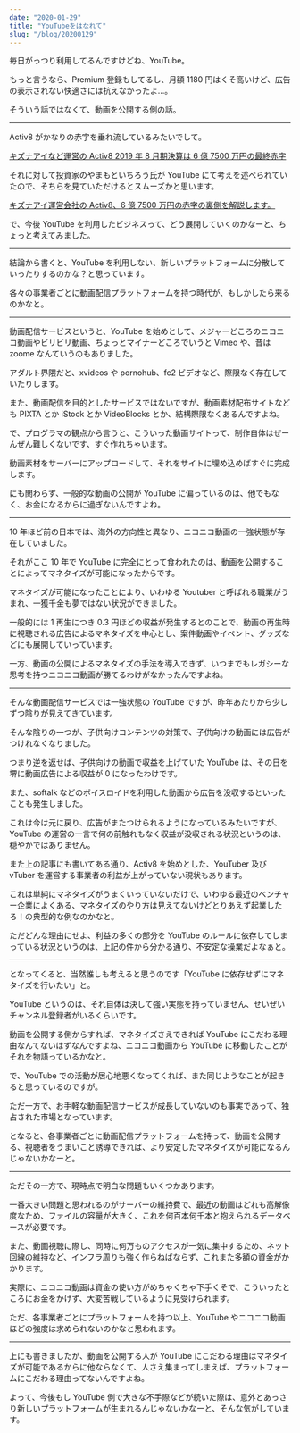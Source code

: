 ```yaml
---
date: "2020-01-29"
title: "YouTubeをはなれて"
slug: "/blog/20200129"
---
```


毎日がっつり利用してるんですけどね、YouTube。

もっと言うなら、Premium 登録もしてるし、月額 1180 円はくそ高いけど、広告の表示されない快適さには抗えなかったよ…。

そういう話ではなくて、動画を公開する側の話。

---

Activ8 がかなりの赤字を垂れ流しているみたいでして。

[キズナアイなど運営の Activ8 2019 年 8 月期決算は 6 億 7500 万円の最終赤字](https://p2y.jp/activ8-settlement-201908/)

それに対して投資家のやまもといちろう氏が YouTube にて考えを述べられていたので、そちらを見ていただけるとスムーズかと思います。

[キズナアイ運営会社の Activ8、6 億 7500 万円の赤字の裏側を解説します。](https://www.youtube.com/watch?v=xEurPyfZmXY)

で、今後 YouTube を利用したビジネスって、どう展開していくのかなーと、ちょっと考えてみました。

---

結論から書くと、YouTube を利用しない、新しいプラットフォームに分散していったりするのかな？と思っています。

各々の事業者ごとに動画配信プラットフォームを持つ時代が、もしかしたら来るのかなと。

---

動画配信サービスというと、YouTube を始めとして、メジャーどころのニコニコ動画やビリビリ動画、ちょっとマイナーどころでいうと Vimeo や、昔は zoome なんていうのもありました。

アダルト界隈だと、xvideos や pornohub、fc2 ビデオなど、際限なく存在していたりします。

また、動画配信を目的としたサービスではないですが、動画素材配布サイトなども PIXTA とか iStock とか VideoBlocks とか、結構際限なくあるんですよね。

で、プログラマの観点から言うと、こういった動画サイトって、制作自体はぜーんぜん難しくないです、すぐ作れちゃいます。

動画素材をサーバーにアップロードして、それをサイトに埋め込めばすぐに完成します。

にも関わらず、一般的な動画の公開が YouTube に偏っているのは、他でもなく、お金になるからに過ぎないんですよね。

---

10 年ほど前の日本では、海外の方向性と異なり、ニコニコ動画の一強状態が存在していました。

それがここ 10 年で YouTube に完全にとって食われたのは、動画を公開することによってマネタイズが可能になったからです。

マネタイズが可能になったことにより、いわゆる Youtuber と呼ばれる職業がうまれ、一獲千金も夢ではない状況ができました。

一般的には 1 再生につき 0.3 円ほどの収益が発生するとのことで、動画の再生時に視聴される広告によるマネタイズを中心とし、案件動画やイベント、グッズなどにも展開していっています。

一方、動画の公開によるマネタイズの手法を導入できず、いつまでもレガシーな思考を持つニコニコ動画が勝てるわけがなかったんですよね。

---

そんな動画配信サービスでは一強状態の YouTube ですが、昨年あたりから少しずつ陰りが見えてきています。

そんな陰りの一つが、子供向けコンテンツの対策で、子供向けの動画には広告がつけれなくなりました。

つまり逆を返せば、子供向けの動画で収益を上げていた YouTube は、その日を堺に動画広告による収益が 0 になったわけです。

また、softalk などのボイスロイドを利用した動画から広告を没収するといったことも発生しました。

これは今は元に戻り、広告がまたつけられるようになっているみたいですが、YouTube の運営の一言で何の前触れもなく収益が没収される状況というのは、穏やかではありません。

また上の記事にも書いてある通り、Activ8 を始めとした、YouTuber 及び vTuber を運営する事業者の利益が上がっていない現状もあります。

これは単純にマネタイズがうまくいっていないだけで、いわゆる最近のベンチャー企業によくある、マネタイズのやり方は見えてないけどとりあえず起業したろ！の典型的な例なのかなと。

ただどんな理由にせよ、利益の多くの部分を YouTube のルールに依存してしまっている状況というのは、上記の件から分かる通り、不安定な操業だよなぁと。

---

となってくると、当然誰しも考えると思うのです「YouTube に依存せずにマネタイズを行いたい」と。

YouTube というのは、それ自体は決して強い実態を持っていません、せいぜいチャンネル登録者がいるくらいです。

動画を公開する側からすれば、マネタイズさえできれば YouTube にこだわる理由なんてないはずなんですよね、ニコニコ動画から YouTube に移動したことがそれを物語っているかなと。

で、YouTube での活動が居心地悪くなってくれば、また同じようなことが起きると思っているのですが。

ただ一方で、お手軽な動画配信サービスが成長していないのも事実であって、独占された市場となっています。

となると、各事業者ごとに動画配信プラットフォームを持って、動画を公開する、視聴者をうまいこと誘導できれば、より安定したマネタイズが可能になるんじゃないかなーと。

---

ただその一方で、現時点で明白な問題もいくつかあります。

一番大きい問題と思われるのがサーバーの維持費で、最近の動画はどれも高解像度なため、ファイルの容量が大きく、これを何百本何千本と抱えられるデータベースが必要です。

また、動画視聴に際し、同時に何万ものアクセスが一気に集中するため、ネット回線の維持など、インフラ周りも強く作らねばならず、これまた多額の資金がかかります。

実際に、ニコニコ動画は資金の使い方がめちゃくちゃ下手くそで、こういったところにお金をかけず、大変苦戦しているように見受けられます。

ただ、各事業者ごとにプラットフォームを持つ以上、YouTube やニコニコ動画ほどの強度は求められないのかなと思われます。

---

上にも書きましたが、動画を公開する人が YouTube にこだわる理由はマネタイズが可能であるからに他ならなくて、人さえ集まってしまえば、プラットフォームにこだわる理由ってないんですよね。

よって、今後もし YouTube 側で大きな不手際などが続いた際は、意外とあっさり新しいプラットフォームが生まれるんじゃないかなーと、そんな気がしています。
